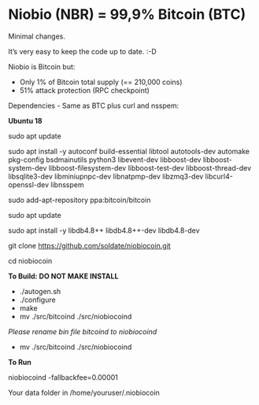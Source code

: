 Niobio (NBR) = 99,9% Bitcoin (BTC)
=====================================

Minimal changes. 

It’s very easy to keep the code up to date. :-D

Niobio is Bitcoin but:

* Only 1% of Bitcoin total supply (== 210,000 coins)
* 51% attack protection (RPC checkpoint)

Dependencies - Same as BTC plus curl and nsspem:

**Ubuntu 18**

sudo apt update

sudo apt install -y autoconf build-essential libtool autotools-dev automake pkg-config bsdmainutils python3 libevent-dev libboost-dev libboost-system-dev libboost-filesystem-dev libboost-test-dev libboost-thread-dev libsqlite3-dev libminiupnpc-dev libnatpmp-dev libzmq3-dev libcurl4-openssl-dev libnsspem

sudo add-apt-repository ppa:bitcoin/bitcoin

sudo apt update

sudo apt install -y libdb4.8++ libdb4.8++-dev libdb4.8-dev

git clone https://github.com/soldate/niobiocoin.git

cd niobiocoin

**To Build: DO NOT MAKE INSTALL**

* ./autogen.sh
* ./configure
* make 
* mv ./src/bitcoind ./src/niobiocoind

*Please rename bin file bitcoind to niobiocoind*
* mv ./src/bitcoind ./src/niobiocoind

**To Run**

niobiocoind -fallbackfee=0.00001

Your data folder in /home/youruser/.niobiocoin
